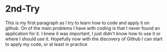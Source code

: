 # 2nd-Try

<!DOCTYPE html>
<html>
<body>
<p1>This is my first paragraph as I try to learn how to code and apply it on github. On of the main problems I have with coding is that I never found an application for it. I knew it was important, I just didn't know how to use it or where I should use it. Hopefully now with the discovery of Github I can start to apply my code, or at least in practice </p1>
</body>
</html>
